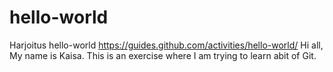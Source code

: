 # hello-world
Harjoitus hello-world https://guides.github.com/activities/hello-world/
Hi all,
My name is Kaisa. This is an exercise where I am trying to learn abit of Git.
